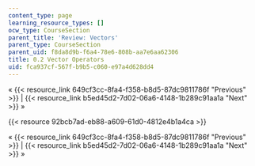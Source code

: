 ```yaml
---
content_type: page
learning_resource_types: []
ocw_type: CourseSection
parent_title: 'Review: Vectors'
parent_type: CourseSection
parent_uid: f8da8d9b-f6a4-78e6-808b-aa7e6aa62306
title: 0.2 Vector Operators
uid: fca937cf-567f-b9b5-c060-e97a4d628dd4
---
```


« {{< resource_link 649cf3cc-8fa4-f358-b8d5-87dc9811786f "Previous" >}} | {{< resource_link b5ed45d2-7d02-06a6-4148-1b289c91aa1a "Next" >}} »

{{< resource 92bcb7ad-eb88-a609-61d0-4812e4b1a4ca >}}

« {{< resource_link 649cf3cc-8fa4-f358-b8d5-87dc9811786f "Previous" >}} | {{< resource_link b5ed45d2-7d02-06a6-4148-1b289c91aa1a "Next" >}} »
